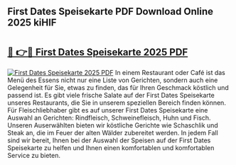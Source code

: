 ## First Dates Speisekarte PDF Download Online 2025 kiHIF

# <h2><a href="http://gce6zfx.nevu.top/?p=First+Dates+Speisekarte">🔗 👉🔴 First Dates Speisekarte 2025 PDF</a></h2>

[![First Dates Speisekarte 2025 PDF](https://i.imgur.com/dBaPXMq.png)](http://gce6zfx.nevu.top/?p=First+Dates+Speisekarte)
In einem Restaurant oder Café ist das Menü des Essens nicht nur eine Liste von Gerichten, sondern auch eine Gelegenheit für Sie, etwas zu finden, das für Ihren Geschmack köstlich und passend ist. Es gibt viele frische Salate auf der First Dates Speisekarte unseres Restaurants, die Sie in unserem speziellen Bereich finden können. Für Fleischliebhaber gibt es auf unserer First Dates Speisekarte eine Auswahl an Gerichten: Rindfleisch, Schweinefleisch, Huhn und Fisch. Unseren Auserwählten bieten wir köstliche Gerichte wie Schaschlik und Steak an, die im Feuer der alten Wälder zubereitet werden. In jedem Fall sind wir bereit, Ihnen bei der Auswahl der Speisen auf der First Dates Speisekarte zu helfen und Ihnen einen komfortablen und komfortablen Service zu bieten.
